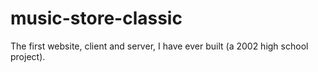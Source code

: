# music-store-classic
The first website, client and server, I have ever built (a 2002 high school project).
